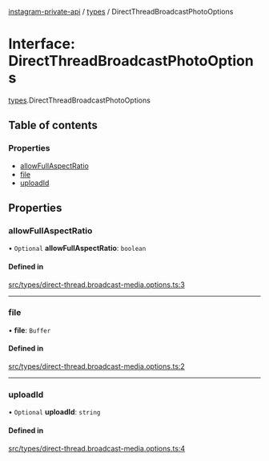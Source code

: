 [instagram-private-api](../../README.md) / [types](../../modules/types.md) / DirectThreadBroadcastPhotoOptions

# Interface: DirectThreadBroadcastPhotoOptions

[types](../../modules/types.md).DirectThreadBroadcastPhotoOptions

## Table of contents

### Properties

- [allowFullAspectRatio](DirectThreadBroadcastPhotoOptions.md#allowfullaspectratio)
- [file](DirectThreadBroadcastPhotoOptions.md#file)
- [uploadId](DirectThreadBroadcastPhotoOptions.md#uploadid)

## Properties

### allowFullAspectRatio

• `Optional` **allowFullAspectRatio**: `boolean`

#### Defined in

[src/types/direct-thread.broadcast-media.options.ts:3](https://github.com/Nerixyz/instagram-private-api/blob/4971f34/src/types/direct-thread.broadcast-media.options.ts#L3)

___

### file

• **file**: `Buffer`

#### Defined in

[src/types/direct-thread.broadcast-media.options.ts:2](https://github.com/Nerixyz/instagram-private-api/blob/4971f34/src/types/direct-thread.broadcast-media.options.ts#L2)

___

### uploadId

• `Optional` **uploadId**: `string`

#### Defined in

[src/types/direct-thread.broadcast-media.options.ts:4](https://github.com/Nerixyz/instagram-private-api/blob/4971f34/src/types/direct-thread.broadcast-media.options.ts#L4)
